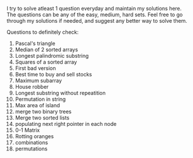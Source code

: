 I try to solve atleast 1 question everyday and maintain my solutions here. The questions can be any of the easy, medium, hard sets.
Feel free to go through my solutions if needed, and suggest any better way to solve them.

Questions to definitely check:
1. Pascal's triangle
2. Median of 2 sorted arrays
3. Longest palindromic substring
4. Squares of a sorted array
5. First bad version
6. Best time to buy and sell stocks
7. Maximum subarray
8. House robber
9. Longest substring without repeatition
10. Permutation in string
11. Max area of island
12. merge two binary trees
13. Merge two sorted lists
14. populating next right pointer in each node
15. 0-1 Matrix
16. Rotting oranges
17. combinations
18. permutations
